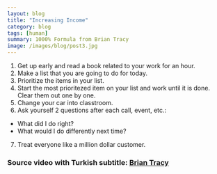 ```yaml
---
layout: blog
title: "Increasing Income"
category: blog
tags: [human]  
summary: 1000% Formula from Brian Tracy
image: /images/blog/post3.jpg
---
```


1. Get up early and read a book related to your work for an hour.
2. Make a list that you are going to do for today.
3. Prioritize the items in your list.
4. Start the most prioritezed item on your list and work until it is done. Clear them out one by one.
5. Change your car into classtroom.
6. Ask yourself 2 questions after each call, event, etc.:
  * What did I do right?
  * What would I do differently next time?
7. Treat everyone like a million dollar customer.

### Source video with Turkish subtitle: [Brian Tracy]

[Brian Tracy]: <https://www.youtube.com/watch?v=bGw8M6oLwQ8>

